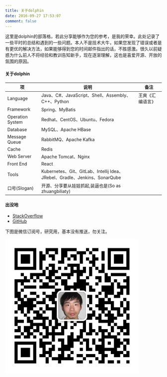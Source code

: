 ```yaml
---
title: 关于dolphin
date: 2016-09-27 17:53:07
comment: false
---
```


这里是dolphin的部落格，若此分享能够作为您的参考，是我的荣幸。此处记录了一些平时的总结和遇到的一些问题。本人不是技术大牛，如果您发现了错误或者是有更优的解决方法，如果能够得到您的时间邮件指出的话，不胜感激。很久以前疑惑为什么前人不将经验和教训告知新手，现在逐渐理解，这也是喜爱开源、开放的氛围的原因。

#### 关于dolphin

| 项                | 说明                                       | 备注       |
| ---------------- | ---------------------------------------- | -------- |
| Language         | Java、C#、JavaScript、Shell、Assembly、C++、Python | 王爽《汇编语言》 |
| Framework        | Spring、MyBatis                           |          |
| Operation System | Redhat、CentOS、Ubuntu、Fedora    |          |
| Database         | MySQL、Apache HBase                       |          |
| Message Queue    | RabbitMQ、Apache Kafka                             |          |
| Cache            | Redis                                    |          |
| Web Server       | Apache Tomcat、Nginx                      |          |
| Front End        | React                          |          |
| Tools            | Kubernetes、Git、GitLab、Intellij Idea、JRebel、Gradle、Jenkins、SonarQube |          |
| 口号(Slogan)       | 开源、分享要从娃娃抓起,装逼也是(So as zhuangbiliaty)    |          |

#### 出没地

* [StackOverflow](http://stackoverflow.com/users/2628868/dolphin)
* [GitHub](https://github.com/jiangxiaoqiang/)

下图是微信订阅号，研究用，基本没有推送，勿关注。

![qr](./index/qrcode.jpg)


